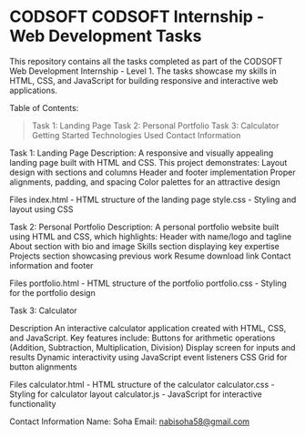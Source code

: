 # CODSOFT CODSOFT Internship - Web Development Tasks

This repository contains all the tasks completed as part of the CODSOFT Web Development Internship - Level 1. The tasks showcase my skills in HTML, CSS, and JavaScript for building responsive and interactive web applications.

Table of Contents:

>Task 1: Landing Page
>Task 2: Personal Portfolio
>Task 3: Calculator
>Getting Started
>Technologies Used
>Contact Information

Task 1: Landing Page
Description:
A responsive and visually appealing landing page built with HTML and CSS. This project demonstrates:
Layout design with sections and columns
Header and footer implementation
Proper alignments, padding, and spacing
Color palettes for an attractive design

Files
index.html - HTML structure of the landing page
style.css - Styling and layout using CSS

Task 2: Personal Portfolio
Description:
A personal portfolio website built using HTML and CSS, which highlights:
Header with name/logo and tagline
About section with bio and image
Skills section displaying key expertise
Projects section showcasing previous work
Resume download link
Contact information and footer

Files
portfolio.html - HTML structure of the portfolio
portfolio.css - Styling for the portfolio design

Task 3: Calculator

Description
An interactive calculator application created with HTML, CSS, and JavaScript. Key features include:
Buttons for arithmetic operations (Addition, Subtraction, Multiplication, Division)
Display screen for inputs and results
Dynamic interactivity using JavaScript event listeners
CSS Grid for button alignments

Files
calculator.html - HTML structure of the calculator
calculator.css - Styling for calculator layout
calculator.js - JavaScript for interactive functionality


Contact Information
Name: Soha
Email: nabisoha58@gmail.com


